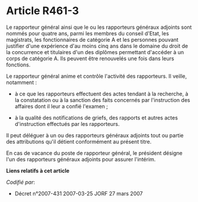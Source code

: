 # Article R461-3

Le rapporteur général ainsi que le ou les rapporteurs généraux adjoints sont nommés pour quatre ans, parmi les membres du
conseil d'Etat, les magistrats, les fonctionnaires de catégorie A et les personnes pouvant justifier d'une expérience d'au
moins cinq ans dans le domaine du droit de la concurrence et titulaires d'un des diplômes permettant d'accéder à un corps de
catégorie A. Ils peuvent être renouvelés une fois dans leurs fonctions.

Le rapporteur général anime et contrôle l'activité des rapporteurs. Il veille, notamment :

- à ce que les rapporteurs effectuent des actes tendant à la recherche, à la constatation ou à la sanction des faits
concernés par l'instruction des affaires dont il leur a confié l'examen ;

- à la qualité des notifications de griefs, des rapports et autres actes d'instruction effectués par les rapporteurs.

Il peut déléguer à un ou des rapporteurs généraux adjoints tout ou partie des attributions qu'il détient conformément au
présent titre.

En cas de vacance du poste de rapporteur général, le président désigne l'un des rapporteurs généraux adjoints pour assurer
l'intérim.

**Liens relatifs à cet article**

_Codifié par_:

  - Décret n°2007-431 2007-03-25 JORF 27 mars 2007

